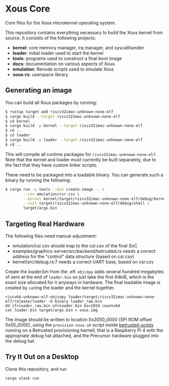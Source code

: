 # Xous Core

Core files for the Xous microkernel operating system.

This repository contains everything necessary to build the Xous kernel
from source.  It consists of the following projects:

* **kernel**: core memory manager, irq manager, and syscallhandler
* **loader**: initial loader used to start the kernel
* **tools**: programs used to construct a final boot image
* **docs**: documentation on various aspects of Xous
* **emulation**: Renode scripts used to emulate Xous
* **xous-rs**: userspace library

## Generating an image

You can build all Xous packages by running:

```sh
$ rustup target add riscv32imac-unknown-none-elf
$ cargo build --target riscv32imac-unknown-none-elf
$ cd kernel
$ cargo build -p kernel --target riscv32imac-unknown-none-elf
$ cd ..
$ cd loader
$ cargo build -p loader --target riscv32imac-unknown-none-elf
$ cd ..
```

This will compile all runtime packages for `riscv32imac-unknown-none-elf`.
Note that the kernel and loader must currently be built separately, due
to the fact that they have custom linker scripts.

These need to be packaged into a loadable binary.  You can generate such
a binary by running the following:

```sh
$ cargo run -p tools --bin create-image -- \
        --csv emulation/csr.csv \
        --kernel kernel/target/riscv32imac-unknown-none-elf/debug/kernel \
        --init target/riscv32imac-unknown-none-elf/debug/shell \
        target/args.bin
```

## Targeting Real Hardware

The following files need manual adjustment:

* emulation/csr.csv should map to the csr.csv of the final SoC
* examples/graphics-server/src/backend/betrusted.rs needs a correct address for the "control" data structure (based on csr.csv)
* kernel/src/debug.rs:7 needs a correct UART base, based on csr.csv

Create the loader.bin from the .elf. `objcopy` adds several hundred megabytes of zero at the end of `loader.bin` so just
take the first 64kiB, which is the exact size allocated for it anyways in hardware. The final loadable image is created by 
`cat`ing the loader and the kernel together.

```
riscv64-unknown-elf-objcopy loader/target/riscv32imac-unknown-none-elf/release/loader -O binary loader_raw.bin
dd if=loader_raw.bin of=loader.bin bs=1024 count=64
cat loader.bin target/args.bin > xous.img
```

The image should be written to location 0x2050_0000 (SPI ROM offset 0x50_0000), using
the `provision-xous.sh` script inside [betrusted-scipts](https://github.com/betrusted-io/betrusted-scripts/blob/master/provision-xous.sh)
running on a Betrusted provisioning harnell, that is a Raspberry Pi 4 with the appropriate debug hat attached, and the Precursor hardware plugged into the debug hat.

## Try It Out on a Desktop

Clone this repository, and run

`cargo xtask run`

